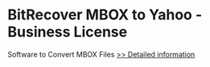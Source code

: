 # BitRecover MBOX to Yahoo - Business License
Software to Convert MBOX Files
[>> Detailed information](https://secure.shareit.com/shareit/product.html?productid=300810065&affiliateid=200057808)